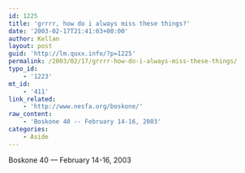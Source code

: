 ```yaml
---
id: 1225
title: 'grrrr, how do i always miss these things?'
date: '2003-02-17T21:41:03+00:00'
author: Kellan
layout: post
guid: 'http://lm.quxx.info/?p=1225'
permalink: /2003/02/17/grrrr-how-do-i-always-miss-these-things/
typo_id:
    - '1223'
mt_id:
    - '411'
link_related:
    - 'http://www.nesfa.org/boskone/'
raw_content:
    - 'Boskone 40 -- February 14-16, 2003'
categories:
    - Aside
---
```


Boskone 40 — February 14-16, 2003